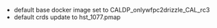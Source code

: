- default base docker image set to CALDP_onlywfpc2drizzle_CAL_rc3
- default crds update to hst_1077.pmap

